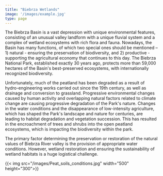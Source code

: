 ```yaml
---
title: "Biebrza Wetlands"
image: '/images/example.jpg'
type: page
---
```

The Biebrza Basin is a vast depression with unique environmental features, consisting of an unusual valley landform with a unique fluvial system and a complex of wetland ecosystems with rich flora and fauna. Nowadays, the Basin has many functions, of which two special ones should be mentioned – 1) natural - ensuring the preservation of biodiversity, and 2) productive - supporting the agricultural economy that continues to this day. The Biebrza National Park, established exactly 30 years ago, protects more than 59,000 hectares of the Basin's best-preserved ecosystems, with internationally recognized biodiversity. 

Unfortunately, much of the peatland has been degraded as a result of hydro-engineering works carried out since the 19th century, as well as drainage and conversion to grassland. Progressive environmental changes caused by human activity and overlapping natural factors related to climate change are causing progressive degradation of the Park's nature. Changes in the water conditions and the disappearance of low-intensity agriculture, which has shaped the Park's landscape and nature for centuries, are leading to habitat degradation and vegetation succession. This has resulted in the encroachment of trees and shrubs into the open peatland ecosystems, which is impacting the biodiversity within the park.

The primary factor determining the preservation or restoration of the natural values of Biebrza River valley is the provision of appropriate water conditions. However, wetland restoration and ensuring the sustainability of wetland habitats is a huge logistical challenge.

{{< img src="/images/Peat_soils_conditions.jpg" width="500" height="300">}}

